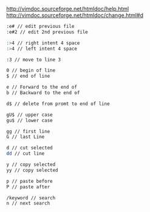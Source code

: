 http://vimdoc.sourceforge.net/htmldoc/help.html
http://vimdoc.sourceforge.net/htmldoc/change.html#d

```sh
:e# // edit previous file
:e#2 // edit 2nd previous file

:>4 // right intent 4 space
:>4 // left intent 4 space

:3 // move to line 3

0 // begin of line
$ // end of line

e // Forward to the end of
b // Backward to the end of

d$ // delete from promt to end of line

gU$ // upper case
gu$ // lower case

gg // first line
G // last Line

d // cut selected
dd // cut line

y // copy selected
yy // copy selected

p // paste before
P // paste after

/keyword // search
n // next search



```
